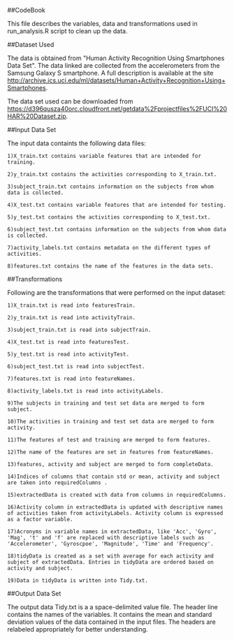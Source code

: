 ##CodeBook

This file describes the variables, data and transformations used in run_analysis.R script to clean up the data.

##Dataset Used

The data is obtained from "Human Activity Recognition Using Smartphones Data Set". The data linked are collected from the accelerometers from the Samsung Galaxy S smartphone. A full description is available at the site http://archive.ics.uci.edu/ml/datasets/Human+Activity+Recognition+Using+Smartphones.

The data set used can be downloaded from https://d396qusza40orc.cloudfront.net/getdata%2Fprojectfiles%2FUCI%20HAR%20Dataset.zip.

##Input Data Set

The input data containts the following data files:

    1)X_train.txt contains variable features that are intended for training.
    
    2)y_train.txt contains the activities corresponding to X_train.txt.
    
    3)subject_train.txt contains information on the subjects from whom data is collected.
    
    4)X_test.txt contains variable features that are intended for testing.
    
    5)y_test.txt contains the activities corresponding to X_test.txt.
    
    6)subject_test.txt contains information on the subjects from whom data is collected.
    
    7)activity_labels.txt contains metadata on the different types of activities.
    
    8)features.txt contains the name of the features in the data sets.

##Transformations

Following are the transformations that were performed on the input dataset:


    1)X_train.txt is read into featuresTrain.
    
    2)y_train.txt is read into activityTrain.
    
    3)subject_train.txt is read into subjectTrain.
    
    4)X_test.txt is read into featuresTest.
    
    5)y_test.txt is read into activityTest.
    
    6)subject_test.txt is read into subjectTest.
    
    7)features.txt is read into featureNames.
    
    8)activity_labels.txt is read into activityLabels.
    
    9)The subjects in training and test set data are merged to form subject.
    
    10)The activities in training and test set data are merged to form activity.
    
    11)The features of test and training are merged to form features.
    
    12)The name of the features are set in features from featureNames.
    
    13)features, activity and subject are merged to form completeData.
    
    14)Indices of columns that contain std or mean, activity and subject are taken into requiredColumns .
    
    15)extractedData is created with data from columns in requiredColumns.
    
    16)Activity column in extractedData is updated with descriptive names of activities taken from activityLabels. Activity column is expressed as a factor variable.
    
    17)Acronyms in variable names in extractedData, like 'Acc', 'Gyro', 'Mag', 't' and 'f' are replaced with descriptive labels such as 'Accelerometer', 'Gyroscpoe', 'Magnitude', 'Time' and 'Frequency'.
    
    18)tidyData is created as a set with average for each activity and subject of extractedData. Entries in tidyData are ordered based on activity and subject.
    
    19)Data in tidyData is written into Tidy.txt.

##Output Data Set

The output data Tidy.txt is a a space-delimited value file. The header line contains the names of the variables. It contains the mean and standard deviation values of the data contained in the input files. The headers are relabeled appropriately for better understanding. 
